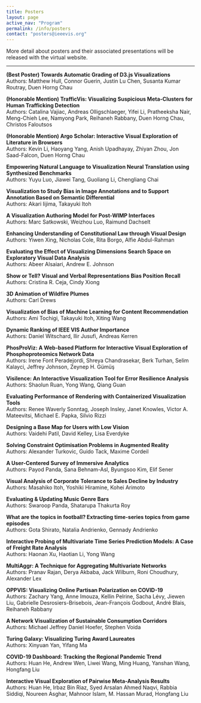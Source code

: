 ```yaml
---
title: Posters
layout: page
active_nav: "Program"
permalink: /info/posters
contact: "posters@ieeevis.org"
---
```


More detail about posters and their associated presentations will be released with the virtual website.

<hr />

**(Best Poster) Towards Automatic Grading of D3.js Visualizations**<br/>
Authors: Matthew Hull, Connor Guerin, Justin Lu Chen, Susanta Kumar Routray, Duen Horng Chau

**(Honorable Mention) TrafficVis: Visualizing Suspicious Meta-Clusters for Human Trafficking Detection**<br/>
Authors: Catalina Vajiac, Andreas Olligschlaeger, Yifei Li, Pratheeksha Nair, Meng-Chieh Lee, Namyong Park, Reihaneh Rabbany, Duen Horng Chau, Christos Faloutsos

**(Honorable Mention) Argo Scholar: Interactive Visual Exploration of Literature in Browsers**<br/>
Authors: Kevin Li, Haoyang Yang, Anish Upadhayay, Zhiyan Zhou, Jon Saad-Falcon, Duen Horng Chau

**Empowering Natural Language to Visualization Neural Translation using Synthesized Benchmarks**<br/>
Authors: Yuyu Luo, Jiawei Tang, Guoliang Li, Chengliang Chai

**Visualization to Study Bias in Image Annotations and to Support Annotation Based on Semantic Differential**<br/>
Authors: Akari Iijima, Takayuki Itoh

**A Visualization Authoring Model for Post-WIMP Interfaces**<br/>
Authors: Marc Satkowski, Weizhou Luo, Raimund Dachselt

**Enhancing Understanding of Constitutional Law through Visual Design**<br/>
Authors: Yiwen Xing, Nicholas Cole, Rita Borgo, Alfie Abdul-Rahman

**Evaluating the Effect of Visualizing Dimensions Search Space on Exploratory Visual Data Analysis**<br/>
Authors: Abeer Alsaiari, Andrew E. Johnson

**Show or Tell? Visual and Verbal Representations Bias Position Recall**<br/>
Authors: Cristina R. Ceja, Cindy Xiong

**3D Animation of Wildfire Plumes**<br/>
Authors: Carl Drews

**Visualization of Bias of Machine Learning for Content Recommendation**<br/>
Authors: Ami Tochigi, Takayuki Itoh, Xiting Wang

**Dynamic Ranking of IEEE VIS Author Importance**<br/>
Authors: Daniel Witschard, Ilir Jusufi, Andreas Kerren

**PhosProViz: A Web-based Platform for Interactive Visual Exploration of Phosphoproteomics Network Data**<br/>
Authors: Irene Font Peradejordi, Shreya Chandrasekar, Berk Turhan, Selim Kalayci, Jeffrey Johnson, Zeynep H. Gümüş

**Visilence: An Interactive Visualization Tool for Error Resilience Analysis**<br/>
Authors: Shaolun Ruan, Yong Wang, Qiang Guan

**Evaluating Performance of Rendering with Containerized Visualization Tools**<br/>
Authors: Renee Waverly Sonntag, Joseph Insley, Janet Knowles, Victor A. Mateevitsi, Michael E. Papka, Silvio Rizzi

**Designing a Base Map for Users with Low Vision**<br/>
Authors: Vaidehi Patil, David Kelley, Lisa Everdyke

**Solving Constraint Optimisation Problems in Augmented Reality**<br/>
Authors: Alexander Turkovic, Guido Tack, Maxime Cordeil

**A User-Centered Survey of Immersive Analytics**<br/>
Authors: Payod Panda, Sana Behnam-Asl, Byungsoo Kim, Elif Sener

**Visual Analysis of Corporate Tolerance to Sales Decline by Industry**<br/>
Authors: Masahiko Itoh, Yoshiki Hiramine, Kohei Arimoto

**Evaluating & Updating Music Genre Bars**<br/>
Authors: Swaroop Panda, Shatarupa Thakurta Roy

**What are the topics in football? Extracting time-series topics from game episodes**<br/>
Authors: Gota Shirato, Natalia Andrienko, Gennady Andrienko

**Interactive Probing of Multivariate Time Series Prediction Models: A Case of Freight Rate Analysis**<br/>
Authors: Haonan Xu, Haotian Li, Yong Wang

**MultiAggr: A Technique for Aggregating Multivariate Networks**<br/>
Authors: Pranav Rajan, Derya Akbaba, Jack Wilburn, Roni Choudhury, Alexander Lex

**OPPVIS: Visualizing Online Partisan Polarization on COVID-19**<br/>
Authors: Zachary Yang, Anne Imouza, Kellin Pelrine, Sacha Lévy, Jiewen Liu, Gabrielle Desrosiers-Brisebois, Jean-François Godbout, André Blais, Reihaneh Rabbany

**A Network Visualization of Sustainable Consumption Corridors**<br/>
Authors: Michael Jeffrey Daniel Hoefer, Stephen Voida

**Turing Galaxy: Visualizing Turing Award Laureates**<br/>
Authors: Xinyuan Yan, Yifang Ma

**COVID-19 Dashboard: Tracking the Regional Pandemic Trend**<br/>
Authors: Huan He, Andrew Wen, Liwei Wang, Ming Huang, Yanshan Wang, Hongfang Liu

**Interactive Visual Exploration of Pairwise Meta-Analysis Results**<br/>
Authors: Huan He, Irbaz Bin Riaz, Syed Arsalan Ahmed Naqvi, Rabbia Siddiqi, Noureen Asghar, Mahnoor Islam, M. Hassan Murad, Hongfang Liu

